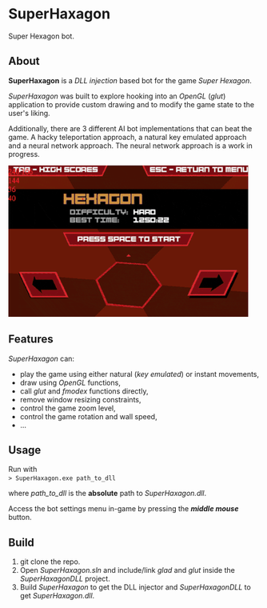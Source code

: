 # SuperHaxagon

Super Hexagon bot.

## About

**SuperHaxagon** is a _DLL injection_ based bot for the game _Super Hexagon_.

_SuperHaxagon_ was built to explore hooking into an _OpenGL_ (_glut_) application
to provide custom drawing and to modify the game state to the user's liking.

Additionally, there are 3 different AI bot implementations that can beat the game.
A hacky teleportation approach, a natural key emulated approach and a neural network approach.
The neural network approach is a work in progress.  

![Demo GIF](./demo.gif)  

## Features

_SuperHaxagon_ can:

 * play the game using either natural (_key emulated_) or instant movements,
 * draw using _OpenGL_ functions,
 * call _glut_ and _fmodex_ functions directly,
 * remove window resizing constraints, 
 * control the game zoom level,
 * control the game rotation and wall speed,
 * ...

## Usage

Run with    
```> SuperHaxagon.exe path_to_dll```

where _path\_to\_dll_ is the **absolute** path to _SuperHaxagon.dll_.

Access the bot settings menu in-game by pressing the _**middle mouse**_ button.

## Build

1. git clone the repo.
2. Open _SuperHaxagon.sln_ and include/link _glad_ and _glut_ inside the _SuperHaxagonDLL_ project.
3. Build _SuperHaxagon_ to get the DLL injector and _SuperHaxagonDLL_ to get _SuperHaxagon.dll_.
